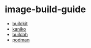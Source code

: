 # image-build-guide

* [buildkit](https://github.com/moby/buildkit)
* [kaniko](https://github.com/GoogleContainerTools/kaniko)
* [buildah](https://github.com/containers/buildah)
* [podman](https://github.com/containers/podman)
